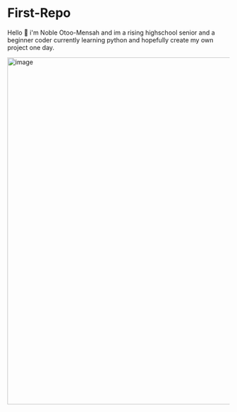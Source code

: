 # First-Repo

Hello 👋 i'm Noble Otoo-Mensah and im a rising highschool senior and a beginner coder currently
learning python and hopefully create my own project one day.

<img width="1920" height="787" alt="image" src="https://github.com/user-attachments/assets/15c83b2e-7326-4537-a4b4-12dc7cb2cf26" />


